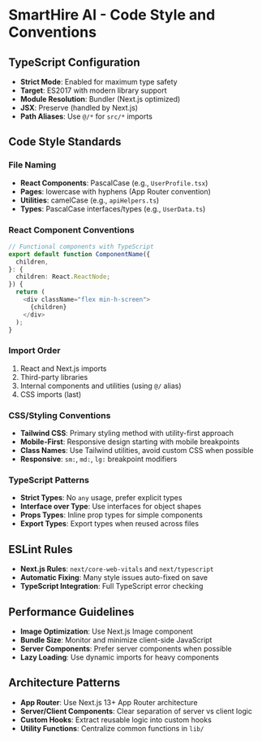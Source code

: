 # SmartHire AI - Code Style and Conventions

## TypeScript Configuration
- **Strict Mode**: Enabled for maximum type safety
- **Target**: ES2017 with modern library support
- **Module Resolution**: Bundler (Next.js optimized)
- **JSX**: Preserve (handled by Next.js)
- **Path Aliases**: Use `@/*` for `src/*` imports

## Code Style Standards

### File Naming
- **React Components**: PascalCase (e.g., `UserProfile.tsx`)
- **Pages**: lowercase with hyphens (App Router convention)
- **Utilities**: camelCase (e.g., `apiHelpers.ts`)
- **Types**: PascalCase interfaces/types (e.g., `UserData.ts`)

### React Component Conventions
```typescript
// Functional components with TypeScript
export default function ComponentName({
  children,
}: {
  children: React.ReactNode;
}) {
  return (
    <div className="flex min-h-screen">
      {children}
    </div>
  );
}
```

### Import Order
1. React and Next.js imports
2. Third-party libraries
3. Internal components and utilities (using `@/` alias)
4. CSS imports (last)

### CSS/Styling Conventions
- **Tailwind CSS**: Primary styling method with utility-first approach
- **Mobile-First**: Responsive design starting with mobile breakpoints
- **Class Names**: Use Tailwind utilities, avoid custom CSS when possible
- **Responsive**: `sm:`, `md:`, `lg:` breakpoint modifiers

### TypeScript Patterns
- **Strict Types**: No `any` usage, prefer explicit types
- **Interface over Type**: Use interfaces for object shapes
- **Props Types**: Inline prop types for simple components
- **Export Types**: Export types when reused across files

## ESLint Rules
- **Next.js Rules**: `next/core-web-vitals` and `next/typescript`
- **Automatic Fixing**: Many style issues auto-fixed on save
- **TypeScript Integration**: Full TypeScript error checking

## Performance Guidelines
- **Image Optimization**: Use Next.js Image component
- **Bundle Size**: Monitor and minimize client-side JavaScript
- **Server Components**: Prefer server components when possible
- **Lazy Loading**: Use dynamic imports for heavy components

## Architecture Patterns
- **App Router**: Use Next.js 13+ App Router architecture
- **Server/Client Components**: Clear separation of server vs client logic
- **Custom Hooks**: Extract reusable logic into custom hooks
- **Utility Functions**: Centralize common functions in `lib/`